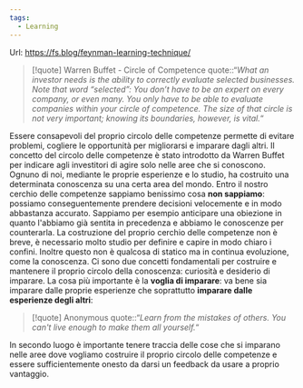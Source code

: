 ```yaml
---
tags:
  - Learning
---
```



Url: https://fs.blog/feynman-learning-technique/

> [!quote] Warren Buffet - Circle of Competence
> quote::“*What an investor needs is the ability to correctly evaluate selected businesses. Note that word “selected”: You don’t have to be an expert on every company, or even many. You only have to be able to evaluate companies within your circle of competence. The size of that circle is not very important; knowing its boundaries, however, is vital.*“

Essere consapevoli del proprio circolo delle competenze permette di evitare problemi, cogliere le opportunità per migliorarsi e imparare dagli altri.
Il concetto del circolo delle competenze è stato introdotto da Warren Buffet per indicare agli investitori di agire solo nelle aree che si conoscono.
Ognuno di noi, mediante le proprie esperienze e lo studio, ha costruito una determinata conoscenza su una certa area del mondo.
Entro il nostro cerchio delle competenze sappiamo benissimo cosa **non sappiamo**: possiamo conseguentemente prendere decisioni velocemente e in modo abbastanza accurato.
Sappiamo per esempio anticipare una obiezione in quanto l'abbiamo già sentita in precedenza e abbiamo le conoscenze per counterarla.
La costruzione del proprio cerchio delle competenze non è breve, è necessario molto studio per definire e capire in modo chiaro i confini.
Inoltre questo non è qualcosa di statico ma in continua evoluzione, come la conoscenza.
Ci sono due concetti fondamentali per costruire e mantenere il proprio circolo della conoscenza: curiosità e desiderio di imparare.
La cosa più importante è la **voglia di imparare**: va bene sia imparare dalle proprie esperienze che soprattutto **imparare dalle esperienze degli altri**:
> [!quote] Anonymous
> quote::“*Learn from the mistakes of others. You can't live enough to make them all yourself.*“

In secondo luogo è importante tenere traccia delle cose che si imparano nelle aree dove vogliamo costruire il proprio circolo delle competenze e essere sufficientemente onesto da darsi un feedback da usare a proprio vantaggio.